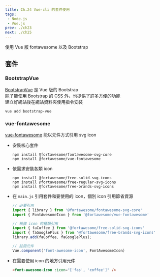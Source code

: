 ```yaml
--- 
title: Ch.24 Vue-cli 的套件使用
tags:
 - Node.js
 - Vue.js
prev: ./ch23
next: ./ch25
---
```

使用 Vue 版 fontawesome 以及 Bootstrap
<!-- more -->

## 套件
### BootstrapVue
[BootstrapVue](https://bootstrap-vue.js.org/) 是 Vue 版的 Bootstrap  
除了能使用 Bootstrap 的 CSS 外，也提供了許多方便的功能  
建立好網站後在網站資料夾使用指令安裝  
```
vue add bootstrap-vue
```

### vue-fontawesome
[vue-fontawesome](https://github.com/FortAwesome/vue-fontawesome) 能以元件方式引用 svg icon  
- 安裝核心套件
  ```
  npm install @fortawesome/fontawesome-svg-core 
  npm install @fortawesome/vue-fontawesome
  ```
- 依需求安裝各類 icon
  ```
  npm install @fortawesome/free-solid-svg-icons
  npm install @fortawesome/free-regular-svg-icons
  npm install @fortawesome/free-brands-svg-icons
  ```
- 在 `main.js` 引用套件和要使用的 icon，個別 icon 引用節省資源
  ```js
  // 必要引用
  import { library } from '@fortawesome/fontawesome-svg-core'
  import { FontAwesomeIcon } from '@fortawesome/vue-fontawesome'

  // 根據 icon 的種類引用
  import { faCoffee } from '@fortawesome/free-solid-svg-icons'
  import { faGooglePlus } from '@fortawesome/free-brands-svg-icons'
  library.add(faCoffee, faGooglePlus);

  // 註冊元件
  Vue.component('font-awesome-icon', FontAwesomeIcon)
  ```
- 在需要使用 icon 的地方引用元件
  ```html
  <font-awesome-icon :icon="['fas', 'coffee']" />
  ```
